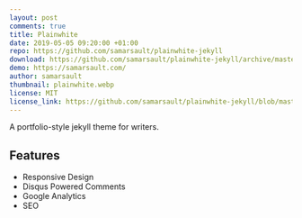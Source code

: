 ```yaml
---
layout: post
comments: true
title: Plainwhite
date: 2019-05-05 09:20:00 +01:00
repo: https://github.com/samarsault/plainwhite-jekyll
download: https://github.com/samarsault/plainwhite-jekyll/archive/master.zip
demo: https://samarsault.com/
author: samarsault
thumbnail: plainwhite.webp
license: MIT
license_link: https://github.com/samarsault/plainwhite-jekyll/blob/master/LICENSE.txt
---
```


A portfolio-style jekyll theme for writers.

## Features

* Responsive Design
* Disqus Powered Comments
* Google Analytics
* SEO
